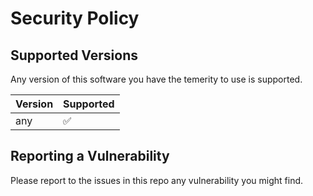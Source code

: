 # Security Policy

## Supported Versions
Any version of this software you have the temerity to use is supported.

| Version | Supported          |
| ------- | ------------------ |
| any | :white_check_mark: |


## Reporting a Vulnerability

Please report to the issues in this repo any vulnerability you might find. 
